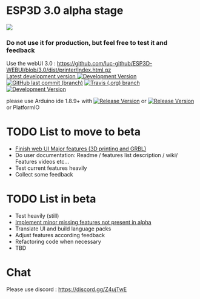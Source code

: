 # ESP3D 3.0 alpha stage
<img src="https://github.com/luc-github/ESP3D/blob/3.0/images/Screen/logo2.png">
<H3>Do not use it for production, but feel free to test it and feedback</H3>

Use the webUI 3.0 : https://github.com/luc-github/ESP3D-WEBUI/blob/3.0/dist/printer/index.html.gz    
[Latest development version ![Development Version](https://img.shields.io/badge/Devt-v3.0-yellow?style=plastic) ![GitHub last commit (branch)](https://img.shields.io/github/last-commit/luc-github/ESP3D/3.0?style=plastic)](https://github.com/luc-github/ESP3D/tree/3.0) [![Travis (.org) branch](https://img.shields.io/travis/luc-github/ESP3D/3.0?style=plastic)](https://travis-ci.org/luc-github/ESP3D) [![Development  Version](https://img.shields.io/badge/Devt-v3.0-yellow?style=plastic&label=WebUI)](https://github.com/luc-github/ESP3D-WEBUI/tree/3.0)

please use Arduino ide 1.8.9+ with [![Release Version](https://img.shields.io/badge/ESP32-git-yellow?style=plastic&logo=github)](https://github.com/espressif/arduino-esp32) or [![Release Version](https://img.shields.io/badge/ESP8266-git-yellow?style=plastic&logo=github)](https://github.com/esp8266/Arduino/)   
or PlatformIO

# TODO List to move to beta
 * [Finish web UI Major features (3D printing and GRBL)]( https://github.com/luc-github/ESP3D-WEBUI/issues/94#issuecomment-660600551)
 * Do user documentation: Readme / features list description / wiki/  Features videos etc...
 * Test current features heavily
 * Collect some feedback

# TODO List in beta
 * Test heavily (still)
 * [Implement minor missing features not present in alpha](https://github.com/luc-github/ESP3D-WEBUI/issues?q=is%3Aissue+is%3Aopen+label%3A3.0)
 * Translate UI and build language packs 
 * Adjust features according feedback
 * Refactoring code when necessary
 * TBD
 
# Chat   
Please use discord : https://discord.gg/Z4ujTwE

